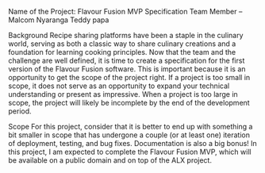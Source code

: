 Name of the Project: Flavour Fusion MVP Specification
Team Member –  Malcom Nyaranga
              Teddy papa

Background
Recipe sharing platforms have been a staple in the culinary world, serving as both a classic way to share culinary creations and a foundation for learning cooking principles. Now that the team and the challenge are well defined, it is time to create a specification for the first version of the Flavour Fusion software. This is important because it is an opportunity to get the scope of the project right. If a project is too small in scope, it does not serve as an opportunity to expand your technical understanding or present as impressive. When a project is too large in scope, the project will likely be incomplete by the end of the development period.

Scope
For this project, consider that it is better to end up with something a bit smaller in scope that has undergone a couple (or at least one) iteration of deployment, testing, and bug fixes. Documentation is also a big bonus! In this project, I am expected to complete the Flavour Fusion MVP, which will be available on a public domain and on top of the ALX project.
